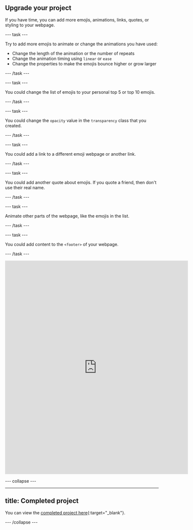 ## Upgrade your project

<div style="display: flex; flex-wrap: wrap">
<div style="flex-basis: 200px; flex-grow: 1; margin-right: 15px;">
If you have time, you can add more emojis, animations, links, quotes, or styling to your webpage. 
</div>
</div>

--- task ---

Try to add more emojis to animate or change the animations you have used:

+ Change the length of the animation or the number of repeats
+ Change the animation timing using `linear` or `ease` 
+ Change the properties to make the emojis bounce higher or grow larger  

--- /task ---

--- task ---

You could change the list of emojis to your personal top 5 or top 10 emojis.

--- /task ---

--- task ---

You could change the `opacity` value in the `transparency` class that you created. 

--- /task ---

--- task ---

You could add a link to a different emoji webpage or another link.

--- /task ---

--- task ---

You could add another quote about emojis. If you quote a friend, then don't use their real name. 

--- /task ---

--- task ---

Animate other parts of the webpage, like the emojis in the list. 

--- /task ---


--- task ---

You could add content to the `<footer>` of your webpage. 

--- /task ---

<div>
<iframe src="https://editor.raspberrypi.org/en/embed/viewer/top-5-emoji-list-step-8" width="600" height="700" frameborder="0" marginwidth="0" marginheight="0" allowfullscreen> </iframe>
</div>

--- collapse ---

---
title: Completed project
---

You can view the [completed project here](https://editor.raspberrypi.org/en/projects/top-5-emoji-list-complete){:target="_blank"}.

--- /collapse ---
